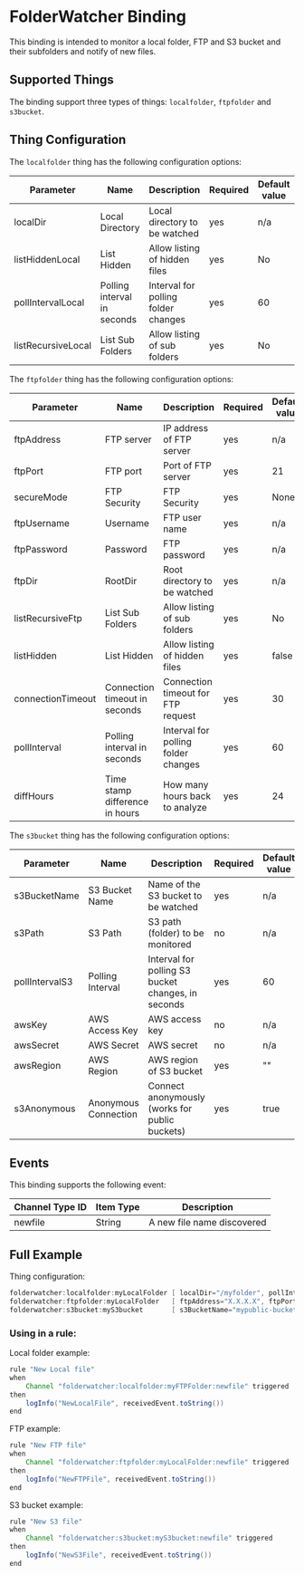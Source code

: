 # FolderWatcher Binding

This binding is intended to monitor a local folder, FTP and S3 bucket and their subfolders and notify of new files.

## Supported Things

The binding support three types of things: `localfolder`, `ftpfolder` and `s3bucket`.

## Thing Configuration

The `localfolder` thing has the following configuration options:

|     Parameter      |            Name             |             Description             | Required | Default value |
|--------------------|-----------------------------|-------------------------------------|----------|---------------|
| localDir           | Local Directory             | Local directory to be watched       | yes      | n/a           |
| listHiddenLocal    | List Hidden                 | Allow listing of hidden files       | yes      | No            |
| pollIntervalLocal  | Polling interval in seconds | Interval for polling folder changes | yes      | 60            |
| listRecursiveLocal | List Sub Folders            | Allow listing of sub folders        | yes      | No            |

The `ftpfolder` thing has the following configuration options:

|     Parameter     |              Name              |             Description             | Required | Default value |
|-------------------|--------------------------------|-------------------------------------|----------|---------------|
| ftpAddress        | FTP server                     | IP address of FTP server            | yes      | n/a           |
| ftpPort           | FTP port                       | Port of FTP server                  | yes      | 21            |
| secureMode        | FTP Security                   | FTP Security                        | yes      | None          |
| ftpUsername       | Username                       | FTP user name                       | yes      | n/a           |
| ftpPassword       | Password                       | FTP password                        | yes      | n/a           |
| ftpDir            | RootDir                        | Root directory to be watched        | yes      | n/a           |
| listRecursiveFtp  | List Sub Folders               | Allow listing of sub folders        | yes      | No            |
| listHidden        | List Hidden                    | Allow listing of hidden files       | yes      | false         |
| connectionTimeout | Connection timeout in seconds  | Connection timeout for FTP request  | yes      | 30            |
| pollInterval      | Polling interval in seconds    | Interval for polling folder changes | yes      | 60            |
| diffHours         | Time stamp difference in hours | How many hours back to analyze      | yes      | 24            |

The `s3bucket` thing has the following configuration options:

|   Parameter    |         Name         |                    Description                     | Required | Default value |
|----------------|----------------------|----------------------------------------------------|----------|---------------|
| s3BucketName   | S3 Bucket Name       | Name of the S3 bucket to be watched                | yes      | n/a           |
| s3Path         | S3 Path              | S3 path (folder) to be monitored                   | no       | n/a           |
| pollIntervalS3 | Polling Interval     | Interval for polling S3 bucket changes, in seconds | yes      | 60            |
| awsKey         | AWS Access Key       | AWS access key                                     | no       | n/a           |
| awsSecret      | AWS Secret           | AWS secret                                         | no       | n/a           |
| awsRegion      | AWS Region           | AWS region of S3 bucket                            | yes      | ""            |
| s3Anonymous    | Anonymous Connection | Connect anonymously (works for public buckets)     | yes      | true          |

## Events

This binding supports the following event:

| Channel Type ID | Item Type |        Description         |
|-----------------|-----------|----------------------------|
| newfile         | String    | A new file name discovered |

## Full Example

Thing configuration:

```java
folderwatcher:localfolder:myLocalFolder [ localDir="/myfolder", pollIntervalLocal=60, listHiddenLocal="false", listRecursiveLocal="false" ]
folderwatcher:ftpfolder:myLocalFolder   [ ftpAddress="X.X.X.X", ftpPort=21, secureMode="EXPLICIT", ftpUsername="username", ftpPassword="password", ftpDir="/myfolder/",  listHidden="true", listRecursiveFtp="true", connectionTimeout=33, pollInterval=66, diffHours=25 ]
folderwatcher:s3bucket:myS3bucket       [ s3BucketName="mypublic-bucket", pollIntervalS3=60, awsRegion="us-west-1", s3Anonymous="true" ]

```

### Using in a rule:

Local folder example:

```java
rule "New Local file"
when
    Channel "folderwatcher:localfolder:myFTPFolder:newfile" triggered
then
    logInfo("NewLocalFile", receivedEvent.toString())
end
```

FTP example:

```java
rule "New FTP file"
when
    Channel "folderwatcher:ftpfolder:myLocalFolder:newfile" triggered
then
    logInfo("NewFTPFile", receivedEvent.toString())
end
```

S3 bucket example:

```java
rule "New S3 file"
when
    Channel "folderwatcher:s3bucket:myS3bucket:newfile" triggered
then
    logInfo("NewS3File", receivedEvent.toString())
end
```

